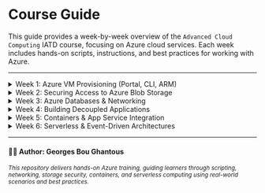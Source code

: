 # Course Guide

This guide provides a week-by-week overview of the `Advanced Cloud Computing` IATD course, focusing on Azure cloud services. Each week includes hands-on scripts, instructions, and best practices for working with Azure.

---

<details>
  <summary>Week 1: Azure VM Provisioning (Portal, CLI, ARM)</summary>

  Learn how to provision and configure Azure Virtual Machines using the Azure Portal, CLI, and ARM templates.


  **Labs for this week:**
  - [lab_1_a_windows-vm-portal.md](week1/lab_1_a_windows-vm-portal.md):  
    *Create a Windows VM using the Azure Portal and connect to it via RDP.*
  - [lab_1_b_linux-vm-cli.md](week1/lab_1_b_linux-vm-cli.md):  
    *Create a Linux VM using Azure CLI, connect via SSH, install Apache, and upload a custom web page.*
  - [lab_1_c_linux-vm-arm.md](week1/lab_1_c_linux-vm-arm.md):  
    *Deploy a Linux VM using an ARM template, connect via SSH, and install Apache.*

</details>

<details>
  <summary>Week 2: Securing Access to Azure Blob Storage</summary>

  Learn how to securely manage access to Azure Blob Storage using authentication, RBAC, SAS, and geo-redundancy.

  **Labs for this week:**
  - [lab_2_a_rbac-blob.md](week2/lab_2_a_rbac-blob.md):  
    *Grant and test RBAC roles for Blob Storage using Azure CLI.*
  - [lab_2_b_sas-blob.md](week2/lab_2_b_sas-blob.md):  
    *Generate and use Shared Access Signatures (SAS) for delegated access to blobs.*
  - [lab_2_c_GRS-blob.md](week2/lab_2_c_GRS-blob.md):  
    *Configure geo-redundant storage and simulate failover for Azure Blob Storage.*

</details>

<details>
  <summary>Week 3: Azure Databases & Networking</summary>

  Explore Azure networking and database fundamentals.

  **Labs for this week:**
  - [lab_3_a_networking_nsg.md](week3/lab_3_a_networking_nsg.md):  
    *Deploy and test Network Security Groups and custom rules.*
  - [lab_3_b_azure_sql.md](week3/lab_3_b_azure_sql.md):  
    *Provision and connect to Azure SQL Database.*
  - [lab_3_c_cosmos_nosql.md](week3/lab_3_c_cosmos_nosql.md):  
    *Deploy and interact with Azure Cosmos DB (NoSQL).*
  - [lab_3_d_vnet_peering.md](week3/lab_3_d_vnet_peering.md):  
    *Set up VNet peering and test connectivity between VNets.*

</details>

<details>
  <summary>Week 4: Building Decoupled Applications</summary>

  This week focuses on hosting web applications and microservices in Azure. You'll learn the basics of Azure App Service (Linux & Windows), deploying microservices with App Service and designing architecture for background processing using queues and worker roles.

  **Labs for this week:**
  - [lab_4_a_appservice_webapp.md](week4/lab_4_a_appservice_webapp.md):  
    *Deploy a web application to Azure App Service, explore deployment slots, scale settings, and runtime diagnostics.*
  - [lab_4_b_microservice_deployment.md](week4/lab_4_b_microservice_deployment.md):  
    *Deploy two Python microservices to Azure App Service, enable secure HTTP communication, and troubleshoot deployment issues.*
  - [lab_4_c_web_queue_worker.md](week4/lab_4_c_web_queue_worker.md):  
    *Implement the Web + Queue Worker pattern using App Service and Azure Storage Queues. Practice message processing, retries, and idempotency.*
  - [lab_4_d_secure-appservice-keyvault.md](week4/lab_4_d_secure-appservice-keyvault.md):  
    *Securely inject secrets into Azure App Service using Azure Key Vault, Managed Identity, and App Settings—no hardcoded sensitive values.*

</details>
</details>

<details>
  <summary>Week 5: Containers & App Service Integration</summary>

  Deploy and manage containerized applications and integrate with Azure App Service.

  **Labs for this week:**
  - [lab_5_a_local-docker-joke-api-demo.md](week5/lab_5_a_local-docker-joke-api-demo.md):  
    *Build and run a Dockerized API locally.*
  - [lab_5_b_app_service_container.md](week5/lab_5_b_app_service_container.md):  
    *Deploy a containerized app using Azure App Service.*
  - [lab_5_c_secure-appservice-keyvault-demo.md](week5/lab_5_c_secure-appservice-keyvault-demo.md):  
    *Secure App Service apps with Azure Key Vault integration.*

</details>

<details>
  <summary>Week 6: Serverless & Event-Driven Architectures</summary>

  Implement serverless and event-driven solutions using Azure Functions, Logic Apps, and AKS.

  **Labs for this week:**
  - [lab_6_a_aks_scalable_app.md](week6/lab_6_a_aks_scalable_app.md):  
    *Deploy and scale applications on Azure Kubernetes Service (AKS).*
  - [lab_6_b_azure_function_blob_trigger.md](week6/lab_6_b_azure_function_blob_trigger.md):  
    *Create and deploy a Node.js Azure Function app.*
  - [lab_6_c_email_to_sms_function.md](week6/lab_6_c_email_to_sms_function.md):  
    *Automate email processing and queue integration using Logic Apps and Functions.*

</details>

---

#### 🧑‍🏫 Author: Georges Bou Ghantous
<sub><i>This repository delivers hands-on Azure training, guiding learners through scripting, networking, storage security, containers, and serverless computing using real-world scenarios and best practices.</i></sub>
